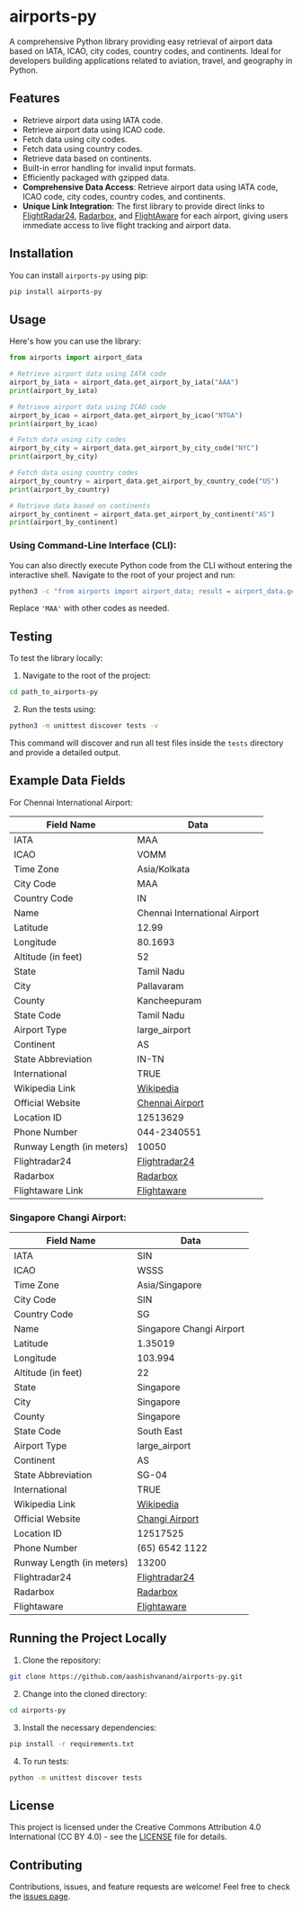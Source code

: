 # airports-py

A comprehensive Python library providing easy retrieval of airport data based on IATA, ICAO, city codes, country codes, and continents. Ideal for developers building applications related to aviation, travel, and geography in Python.

## Features

- Retrieve airport data using IATA code.
- Retrieve airport data using ICAO code.
- Fetch data using city codes.
- Fetch data using country codes.
- Retrieve data based on continents.
- Built-in error handling for invalid input formats.
- Efficiently packaged with gzipped data.
- **Comprehensive Data Access**: Retrieve airport data using IATA code, ICAO code, city codes, country codes, and continents.
- **Unique Link Integration**: The first library to provide direct links to [FlightRadar24](https://www.flightradar24.com/), [Radarbox](https://www.radarbox.com/), and [FlightAware](https://www.flightaware.com/) for each airport, giving users immediate access to live flight tracking and airport data.

## Installation

You can install `airports-py` using pip:

```bash
pip install airports-py
```

## Usage

Here's how you can use the library:

```python
from airports import airport_data

# Retrieve airport data using IATA code
airport_by_iata = airport_data.get_airport_by_iata("AAA")
print(airport_by_iata)

# Retrieve airport data using ICAO code
airport_by_icao = airport_data.get_airport_by_icao("NTGA")
print(airport_by_icao)

# Fetch data using city codes
airport_by_city = airport_data.get_airport_by_city_code("NYC")
print(airport_by_city)

# Fetch data using country codes
airport_by_country = airport_data.get_airport_by_country_code("US")
print(airport_by_country)

# Retrieve data based on continents
airport_by_continent = airport_data.get_airport_by_continent("AS")
print(airport_by_continent)
```

### Using Command-Line Interface (CLI):

You can also directly execute Python code from the CLI without entering the interactive shell. Navigate to the root of your project and run:

```bash
python3 -c "from airports import airport_data; result = airport_data.get_airport_by_iata('MAA'); print(result)"
```

Replace `'MAA'` with other codes as needed.

## Testing

To test the library locally:

1. Navigate to the root of the project:

```bash
cd path_to_airports-py
```

2. Run the tests using:

```bash
python3 -m unittest discover tests -v
```

This command will discover and run all test files inside the `tests` directory and provide a detailed output.

## Example Data Fields

For Chennai International Airport:

| Field Name           | Data                                                     |
|----------------------|----------------------------------------------------------|
| IATA                 | MAA                                                      |
| ICAO                 | VOMM                                                     |
| Time Zone            | Asia/Kolkata                                             |
| City Code            | MAA                                                      |
| Country Code         | IN                                                       |
| Name                 | Chennai International Airport                            |
| Latitude             | 12.99                                                    |
| Longitude            | 80.1693                                                  |
| Altitude (in feet)   | 52                                                       |
| State                | Tamil Nadu                                               |
| City                 | Pallavaram                                               |
| County               | Kancheepuram                                             |
| State Code           | Tamil Nadu                                               |
| Airport Type         | large_airport                                            |
| Continent            | AS                                                       |
| State Abbreviation   | IN-TN                                                    |
| International        | TRUE                                                     |
| Wikipedia Link       | [Wikipedia](https://en.wikipedia.org/wiki/Chennai_International_Airport)|
| Official Website     | [Chennai Airport](http://chennaiairport.com)            |
| Location ID          | 12513629                                                 |
| Phone Number         | 044-2340551                                              |
| Runway Length (in meters) | 10050                                               |
| Flightradar24        | [Flightradar24](https://www.flightradar24.com/airport/MAA)|
| Radarbox             | [Radarbox](https://www.radarbox.com/airport/VOMM)       |
| Flightaware Link     | [Flightaware](https://www.flightaware.com/live/airport/VOMM)|

### Singapore Changi Airport:

| Field Name           | Data                                                     |
|----------------------|----------------------------------------------------------|
| IATA                 | SIN                                                      |
| ICAO                 | WSSS                                                     |
| Time Zone            | Asia/Singapore                                           |
| City Code            | SIN                                                      |
| Country Code         | SG                                                       |
| Name                 | Singapore Changi Airport                                 |
| Latitude             | 1.35019                                                  |
| Longitude            | 103.994                                                  |
| Altitude (in feet)   | 22                                                       |
| State                | Singapore                                                |
| City                 | Singapore                                                |
| County               | Singapore                                                |
| State Code           | South East                                               |
| Airport Type         | large_airport                                            |
| Continent            | AS                                                       |
| State Abbreviation   | SG-04                                                    |
| International        | TRUE                                                     |
| Wikipedia Link       | [Wikipedia](https://en.wikipedia.org/wiki/Singapore_Changi_Airport)|
| Official Website     | [Changi Airport](http://www.changiairport.com/)         |
| Location ID          | 12517525                                                 |
| Phone Number         | (65) 6542 1122                                           |
| Runway Length (in meters) | 13200                                               |
| Flightradar24         | [Flightradar24](https://www.flightradar24.com/airport/SIN)|
| Radarbox              | [Radarbox](https://www.radarbox.com/airport/WSSS)       |
| Flightaware           | [Flightaware](https://www.flightaware.com/live/airport/WSSS)|


## Running the Project Locally

1. Clone the repository:

```bash
git clone https://github.com/aashishvanand/airports-py.git
```

2. Change into the cloned directory:

```bash
cd airports-py
```

3. Install the necessary dependencies:

```bash
pip install -r requirements.txt
```

4. To run tests:

```bash
python -m unittest discover tests
```

## License

This project is licensed under the Creative Commons Attribution 4.0 International (CC BY 4.0) - see the [LICENSE](LICENSE) file for details.

## Contributing

Contributions, issues, and feature requests are welcome! Feel free to check the [issues page](https://github.com/aashishvanand/airports-py/issues).